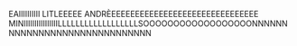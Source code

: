 EAIIIIIIIIII LITLEEEEE ANDRÈEEEEEEEEEEEEEEEEEEEEEEEEEEEEEEE MINIIIIIIIIIIIIIIIILLLLLLLLLLLLLLLLLLSOOOOOOOOOOOOOOOOOONNNNNNNNNNNNNNNNNNNNNNNNNNNNNN
